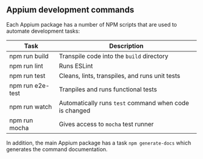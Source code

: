 ## Appium development commands

Each Appium package has a number of NPM scripts that are used to automate
development tasks:

| Task             | Description                                            |
|------------------|--------------------------------------------------------|
| npm run build    | Transpile code into the `build` directory              |
| npm run lint     | Runs ESLint                                            |
| npm run test     | Cleans, lints, transpiles, and runs unit tests         |
| npm run e2e-test | Tranpiles and runs functional tests                    |
| npm run watch    | Automatically runs `test` command when code is changed |
| npm run mocha    | Gives access to `mocha` test runner                    |

In addition, the main Appium package has a task `npm generate-docs` which generates
the command documentation.